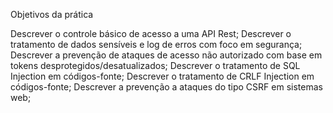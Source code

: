 Objetivos da prática

Descrever o controle básico de acesso a uma API Rest;
Descrever o tratamento de dados sensíveis e log de erros com foco em segurança;
Descrever a prevenção de ataques de acesso não autorizado com base em tokens
desprotegidos/desatualizados;
Descrever o tratamento de SQL Injection em códigos-fonte; Descrever o tratamento
de CRLF Injection em códigos-fonte;
Descrever a prevenção a ataques do tipo CSRF em sistemas web;

